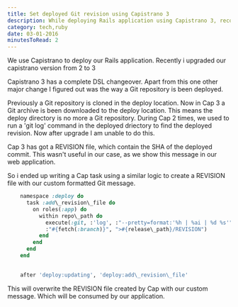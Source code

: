 ```yaml
---
title: Set deployed Git revision using Capistrano 3
description: While deploying Rails application using Capistrano 3, recording the current deployed git revision to be used by Rails applicaiton.
category: tech,ruby
date: 03-01-2016
minutesToRead: 2
---
```


We use Capistrano to deploy our Rails application. Recently i upgraded our capistrano version from 2 to 3

Capistrano 3 has a complete DSL changeover. Apart from this one other major change I figured out was the way a Git repository is been deployed.

Previously a Git repository is cloned in the deploy location. Now in Cap 3 a Git archive is been downloaded to the deploy location. This means the deploy directory is no more a Git repository. During Cap 2 times, we used to run a 'git log' command in the deployed driectory to find the deployed revision. Now after upgrade I am unable to do this.

Cap 3 has got a REVISION file, which contain the SHA of the deployed commit. This wasn't useful in our case, as we show this message in our web application.

So i ended up writing a Cap task using a similar logic to create a REVISION file with our custom formatted Git message.
```ruby
    namespace :deploy do
      task :add\_revision\_file do
        on roles(:app) do
          within repo\_path do
            execute(:git, :'log', :"--pretty=format:'%h | %ai | %d %s'", :'-1',
            :"#{fetch(:branch)}", ">#{release\_path}/REVISION")
          end
        end
      end
    end
  

    after 'deploy:updating', 'deploy:add\_revision\_file'

```
This will overwrite the REVISION file created by Cap with our custom message. Which will be consumed by our application.
